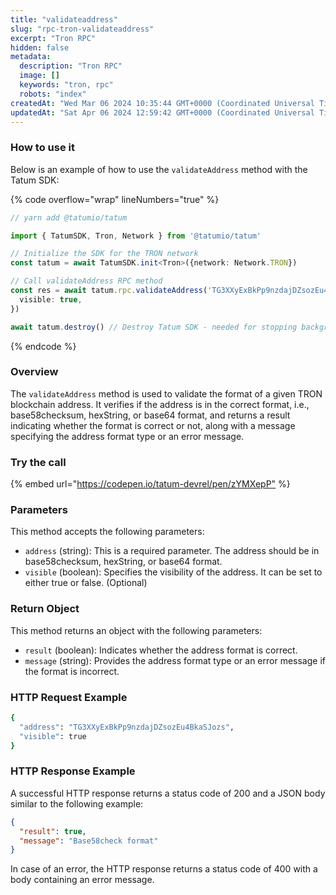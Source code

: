 ```yaml
---
title: "validateaddress"
slug: "rpc-tron-validateaddress"
excerpt: "Tron RPC"
hidden: false
metadata: 
  description: "Tron RPC"
  image: []
  keywords: "tron, rpc"
  robots: "index"
createdAt: "Wed Mar 06 2024 10:35:44 GMT+0000 (Coordinated Universal Time)"
updatedAt: "Sat Apr 06 2024 12:59:42 GMT+0000 (Coordinated Universal Time)"
---
```




### How to use it

Below is an example of how to use the `validateAddress` method with the Tatum SDK:

{% code overflow="wrap" lineNumbers="true" %}

```typescript
// yarn add @tatumio/tatum

import { TatumSDK, Tron, Network } from '@tatumio/tatum'

// Initialize the SDK for the TRON network
const tatum = await TatumSDK.init<Tron>({network: Network.TRON})

// Call validateAddress RPC method
const res = await tatum.rpc.validateAddress('TG3XXyExBkPp9nzdajDZsozEu4BkaSJozs', {
  visible: true,
})

await tatum.destroy() // Destroy Tatum SDK - needed for stopping background jobs
```

{% endcode %}

### Overview

The `validateAddress` method is used to validate the format of a given TRON blockchain address. It verifies if the address is in the correct format, i.e., base58checksum, hexString, or base64 format, and returns a result indicating whether the format is correct or not, along with a message specifying the address format type or an error message.

### Try the call

{% embed url="<https://codepen.io/tatum-devrel/pen/zYMXepP"> %}

### Parameters

This method accepts the following parameters:

- `address` (string): This is a required parameter. The address should be in base58checksum, hexString, or base64 format.
- `visible` (boolean): Specifies the visibility of the address. It can be set to either true or false. (Optional)

### Return Object

This method returns an object with the following parameters:

- `result` (boolean): Indicates whether the address format is correct.
- `message` (string): Provides the address format type or an error message if the format is incorrect.

### HTTP Request Example

```bash
{
  "address": "TG3XXyExBkPp9nzdajDZsozEu4BkaSJozs",
  "visible": true
}
```

### HTTP Response Example

A successful HTTP response returns a status code of 200 and a JSON body similar to the following example:

```json
{
  "result": true,
  "message": "Base58check format"
}
```

In case of an error, the HTTP response returns a status code of 400 with a body containing an error message.
